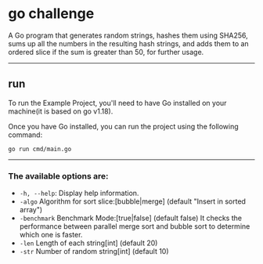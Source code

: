 # go challenge

A Go program that generates random strings, hashes them using SHA256, sums up all the numbers in the resulting hash strings, and adds them to an ordered slice if the sum is greater than 50, for further usage.

---
## run

To run the Example Project, you'll need to have Go installed on your machine(it is based on go v1.18).

Once you have Go installed, you can run the project using the following command:

`go run cmd/main.go`

---
### The available options are:

- `-h, --help`: Display help information.
- `-algo`
    Algorithm for sort slice:[bubble|merge] (default "Insert in sorted array")
- `-benchmark`
    Benchmark Mode:[true|false] (default false)
    It checks the performance between parallel merge sort and bubble sort to determine which one is faster.
- `-len`
    Length of each string[int] (default 20)
- `-str`
    Number of random string[int] (default 10)